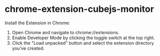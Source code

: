 # chrome-extension-cubejs-monitor

Install the Extension in Chrome:

1. Open Chrome and navigate to chrome://extensions.
2. Enable Developer Mode by clicking the toggle switch at the top right.
3. Click the "Load unpacked" button and select the extension directory you've created.
